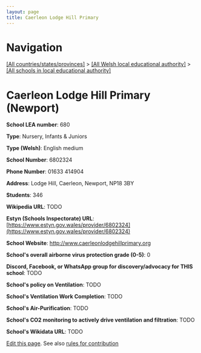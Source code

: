 ```yaml
---
layout: page
title: Caerleon Lodge Hill Primary
---
```

# Navigation

[[All countries/states/provinces]](../../..) > [[All Welsh local educational authority]](../..) > [[All schools in local educational authority]](..)

# Caerleon Lodge Hill Primary (Newport)

**School LEA number**: 680

**Type**: Nursery, Infants & Juniors

**Type (Welsh)**: English medium

**School Number**: 6802324

**Phone Number**: 01633 414904

**Address**: Lodge Hill, Caerleon, Newport, NP18 3BY

**Students**: 346

**Wikipedia URL**: TODO

**Estyn (Schools Inspectorate) URL**: [https://www.estyn.gov.wales/provider/6802324](https://www.estyn.gov.wales/provider/6802324)

**School Website**: http://www.caerleonlodgehillprimary.org

**School's overall airborne virus protection grade (0-5)**: 0

**Discord, Facebook, or WhatsApp group for discovery/advocacy for THIS school**: TODO

**School's policy on Ventilation**: TODO

**School's Ventilation Work Completion**: TODO

**School's Air-Purification**: TODO

**School's CO2 monitoring to actively drive ventilation and filtration**: TODO

**School's Wikidata URL**: TODO




[Edit this page](https://github.com/ventilate-schools/Wales/edit/prif/./Newport/Caerleon_Lodge_Hill_Primary.md). See also [rules for contribution](../../../contribution-rules/)